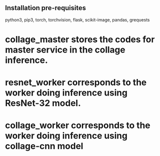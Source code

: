 ## Installation pre-requisites
python3, pip3, torch, torchvision, flask, scikit-image, pandas, grequests

# collage_master stores the codes for master service in the collage inference.
# resnet_worker corresponds to the worker doing inference using ResNet-32 model.
# collage_worker corresponds to the worker doing inference using collage-cnn model
